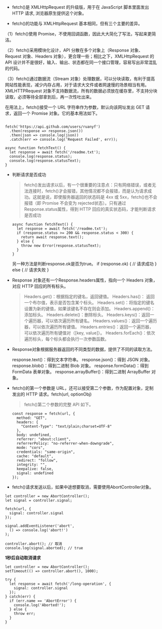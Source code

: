 - fetch()是 XMLHttpRequest 的升级版，用于在 JavaScript 脚本里面发出 HTTP 请求, 浏览器原生提供这个对象。

- fetch()的功能与 XMLHttpRequest 基本相同，但有三个主要的差异。

（1）fetch()使用 Promise，不使用回调函数，因此大大简化了写法，写起来更简洁。

（2）fetch()采用模块化设计，API 分散在多个对象上（Response 对象、Request 对象、Headers 对象），更合理一些；相比之下，XMLHttpRequest 的 API 设计并不是很好，输入、输出、状态都在同一个接口管理，容易写出非常混乱的代码。

（3）fetch()通过数据流（Stream 对象）处理数据，可以分块读取，有利于提高网站性能表现，减少内存占用，对于请求大文件或者网速慢的场景相当有用。XMLHTTPRequest 对象不支持数据流，所有的数据必须放在缓存里，不支持分块读取，必须等待全部拿到后，再一次性吐出来。

在用法上，fetch()接受一个 URL 字符串作为参数，默认向该网址发出 GET 请求，返回一个 Promise 对象。它的基本用法如下。
```

fetch('https://api.github.com/users/ruanyf')
  .then(response => response.json())
  .then(json => console.log(json))
  .catch(err => console.log('Request Failed', err)); 

async function fetchText() {
  let response = await fetch('/readme.txt');
  console.log(response.status); 
  console.log(response.statusText);
}

```
- 判断请求是否成功
  >fetch()发出请求以后，有一个很重要的注意点：只有网络错误，或者无法连接时，fetch()才会报错，其他情况都不会报错，而是认为请求成功。这就是说，即使服务器返回的状态码是 4xx 或 5xx，fetch()也不会报错（即 Promise 不会变为 rejected状态）。只有通过Response.status属性，得到 HTTP 回应的真实状态码，才能判断请求是否成功
  ```
  async function fetchText() {
    let response = await fetch('/readme.txt');
    if (response.status >= 200 && response.status < 300) {
      return await response.text();
    } else {
      throw new Error(response.statusText);
    }
  }
  ```
  另一种方法是判断response.ok是否为true。
  if (response.ok) {
    // 请求成功
  } else {
    // 请求失败
  }
- Response 对象还有一个Response.headers属性，指向一个 Headers 对象，对应 HTTP 回应的所有标头。
  >Headers.get()：根据指定的键名，返回键值。
  Headers.has()： 返回一个布尔值，表示是否包含某个标头。
  Headers.set()：将指定的键名设置为新的键值，如果该键名不存在则会添加。
  Headers.append()：添加标头。
  Headers.delete()：删除标头。
  Headers.keys()：返回一个遍历器，可以依次遍历所有键名。
  Headers.values()：返回一个遍历器，可以依次遍历所有键值。
  Headers.entries()：返回一个遍历器，可以依次遍历所有键值对（[key, value]）。
  Headers.forEach()：依次遍历标头，每个标头都会执行一次参数函数。

- Response对象根据服务器返回的不同类型的数据，提供了不同的读取方法。

  response.text()：得到文本字符串。
  response.json()：得到 JSON 对象。
  response.blob()：得到二进制 Blob 对象。
  response.formData()：得到 FormData 表单对象。
  response.arrayBuffer()：得到二进制 ArrayBuffer 对象。

- fetch()的第一个参数是 URL，还可以接受第二个参数，作为配置对象，定制发出的 HTTP 请求。fetch(url, optionObj)  
  >fetch()第二个参数的完整 API 如下。
  ```
  const response = fetch(url, {
    method: "GET",
    headers: {
      "Content-Type": "text/plain;charset=UTF-8"
    },
    body: undefined,
    referrer: "about:client",
    referrerPolicy: "no-referrer-when-downgrade",
    mode: "cors", 
    credentials: "same-origin",
    cache: "default",
    redirect: "follow",
    integrity: "",
    keepalive: false,
    signal: undefined
  });

- fetch()请求发送以后，如果中途想要取消，需要使用AbortController对象。
```
let controller = new AbortController();
let signal = controller.signal;

fetch(url, {
  signal: controller.signal
});

signal.addEventListener('abort',
  () => console.log('abort!')
);

controller.abort(); // 取消
console.log(signal.aborted); // true
```
**1秒后自动取消请求**
```
let controller = new AbortController();
setTimeout(() => controller.abort(), 1000);

try {
  let response = await fetch('/long-operation', {
    signal: controller.signal
  });
} catch(err) {
  if (err.name == 'AbortError') {
    console.log('Aborted!');
  } else {
    throw err;
  }
}
```